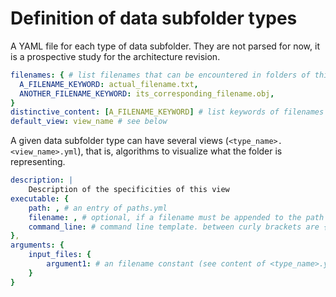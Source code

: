 # Definition of data subfolder types

A YAML file for each type of data subfolder.
They are not parsed for now, it is a prospective study for the architecture revision.

```yaml
filenames: { # list filenames that can be encountered in folders of this type
  A_FILENAME_KEYWORD: actual_filename.txt,
  ANOTHER_FILENAME_KEYWORD: its_corresponding_filename.obj,
}
distinctive_content: [A_FILENAME_KEYWORD] # list keywords of filenames which existence determines the type of the folder
default_view: view_name # see below
```

A given data subfolder type can have several views (`<type_name>.<view_name>.yml`), that is, algorithms to visualize what the folder is representing.

```yaml
description: |
    Description of the specificities of this view
executable: {
    path: , # an entry of paths.yml
    filename: , # optional, if a filename must be appended to the path
    command_line: # command line template. between curly brackets are {arguments}, filled below
},
arguments: {
    input_files: {
        argument1: # an filename constant (see content of <type_name>.yml)
    }
}
```